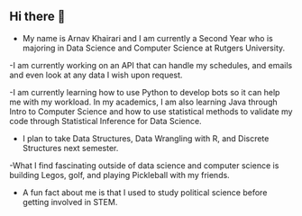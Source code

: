 ## Hi there 👋

- My name is Arnav Khairari and I am currently a Second Year who is majoring in Data Science and Computer Science at Rutgers University.
  
-I am currently working on an API that can handle my schedules, and emails and even look at any data I wish upon request.

-I am currently learning how to use Python to develop bots so it can help me with my workload. In my academics, I am also learning Java through Intro to Computer Science and how to use statistical methods to validate my code through Statistical Inference for Data Science. 

- I plan to take Data Structures, Data Wrangling with R, and Discrete Structures next semester.

-What I find fascinating outside of data science and computer science is building Legos, golf, and playing Pickleball with my friends.

- A fun fact about me is that I used to study political science before getting involved in STEM.



<!--
**akhairari12/akhairari12** is a ✨ _special_ ✨ repository because its `README.md` (this file) appears on your GitHub profile.

Here are some ideas to get you started:

- 🔭 I’m currently working on ...

- 🌱 I’m currently learning ...
- 👯 I’m looking to collaborate on ...
- 🤔 I’m looking for help with ...
- 💬 Ask me about ...
- 📫 How to reach me: ...
- 😄 Pronouns: ...
- ⚡ Fun fact: ...
-->
